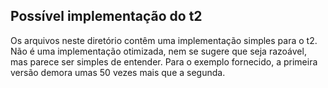 ## Possível implementação do t2

Os arquivos neste diretório contêm uma implementação simples para o t2.
Não é uma implementação otimizada, nem se sugere que seja razoável, mas parece ser simples de entender.
Para o exemplo fornecido, a primeira versão demora umas 50 vezes mais que a segunda.
